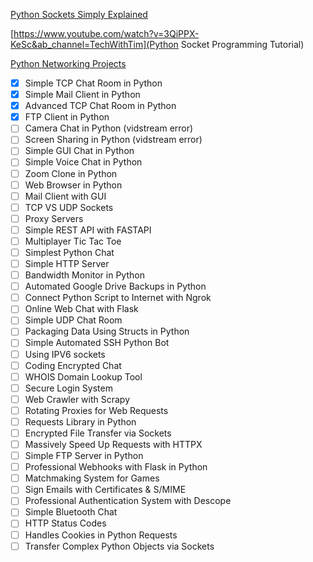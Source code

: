 [Python Sockets Simply Explained](https://www.youtube.com/watch?v=YwWfKitB8aA&ab_channel=NeuralNine)

[https://www.youtube.com/watch?v=3QiPPX-KeSc&ab_channel=TechWithTim](Python Socket Programming Tutorial)

[Python Networking Projects](https://www.youtube.com/playlist?list=PL7yh-TELLS1FwBSNR_tH7qVbNpYHL4IQs)

- [X] Simple TCP Chat Room in Python
- [X] Simple Mail Client in Python
- [X] Advanced TCP Chat Room in Python
- [X] FTP Client in Python
- [ ] Camera Chat in Python (vidstream error)
- [ ] Screen Sharing in Python (vidstream error)
- [ ] Simple GUI Chat in Python
- [ ] Simple Voice Chat in Python 
- [ ] Zoom Clone in Python
- [ ] Web Browser in Python
- [ ] Mail Client with GUI
- [ ] TCP VS UDP Sockets
- [ ] Proxy Servers
- [ ] Simple REST API with FASTAPI
- [ ] Multiplayer Tic Tac Toe
- [ ] Simplest Python Chat
- [ ] Simple HTTP Server
- [ ] Bandwidth Monitor in Python
- [ ] Automated Google Drive Backups in Python
- [ ] Connect Python Script to Internet with Ngrok
- [ ] Online Web Chat with Flask
- [ ] Simple UDP Chat Room
- [ ] Packaging Data Using Structs in Python
- [ ] Simple Automated SSH Python Bot
- [ ] Using IPV6 sockets
- [ ] Coding Encrypted Chat
- [ ] WHOIS Domain Lookup Tool
- [ ] Secure Login System
- [ ] Web Crawler with Scrapy
- [ ] Rotating Proxies for Web Requests
- [ ] Requests Library in Python
- [ ] Encrypted File Transfer via Sockets
- [ ] Massively Speed Up Requests with HTTPX
- [ ] Simple FTP Server in Python
- [ ] Professional Webhooks with Flask in Python
- [ ] Matchmaking System for Games 
- [ ] Sign Emails with Certificates & S/MIME 
- [ ] Professional Authentication System with Descope
- [ ] Simple Bluetooth Chat
- [ ] HTTP Status Codes
- [ ] Handles Cookies in Python Requests
- [ ] Transfer Complex Python Objects via Sockets